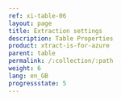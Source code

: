```yaml
---
ref: xi-table-06
layout: page
title: Extraction settings
description: Table Properties
product: xtract-is-for-azure
parent: table
permalink: /:collection/:path
weight: 6
lang: en_GB
progressstate: 5
---
```

